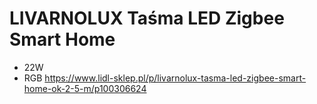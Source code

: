 # LIVARNOLUX Taśma LED Zigbee Smart Home
* 22W
* RGB
https://www.lidl-sklep.pl/p/livarnolux-tasma-led-zigbee-smart-home-ok-2-5-m/p100306624